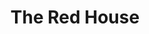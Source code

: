 ---
layout: film

excerpt: Somehow overlooked today, The Red House is a well written and photographed psychological film. An old farmer and his sister conceal from their adopted teenage daughter a horrifying secret regarding a hidden red farmhouse.

title: The Red House
runtime: 100
genre:
- Film Noir
- Mystery
- Drama
silent: no
decade: 1940s
recommended: yes
editors-rating: 4
image:  /feature-images/The-Red-House-1947.jpg
video: https://www.youtube.com/embed/R_n39j05r1Q?rel=0&amp;controls=0&amp;showinfo=0
synopsis: Somehow overlooked today, The Red House is a well written and photographed psychological film. An old farmer and his sister conceal from their adopted teenage daughter a horrifying secret regarding a hidden red farmhouse.
director:  Delmer Daves
year: 1947
country: USA
cast: 
- Edward G. Robinson
- Lon McCallister
- Judith Anderson
imdb: http://www.imdb.com/title/tt0039757/
---